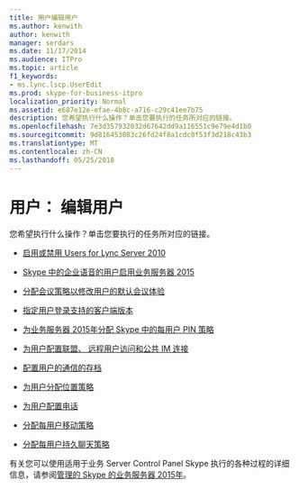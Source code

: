 ```yaml
---
title: 用户编辑用户
ms.author: kenwith
author: kenwith
manager: serdars
ms.date: 11/17/2014
ms.audience: ITPro
ms.topic: article
f1_keywords:
- ms.lync.lscp.UserEdit
ms.prod: skype-for-business-itpro
localization_priority: Normal
ms.assetid: e687e12e-efae-4b8c-a716-c29c41ee7b75
description: 您希望执行什么操作？单击您要执行的任务所对应的链接。
ms.openlocfilehash: 7e3d357932032d67642dd9a116551c9e79e4d1b0
ms.sourcegitcommit: 9d816453083c26fd24f8a1cdc0f53f3d218c43b3
ms.translationtype: MT
ms.contentlocale: zh-CN
ms.lasthandoff: 05/25/2018
---
```

# <a name="users-edit-user"></a>用户： 编辑用户
 
您希望执行什么操作？单击您要执行的任务所对应的链接。
  
- [启用或禁用 Users for Lync Server 2010](http://technet.microsoft.com/library/12497d00-f665-4a97-be68-854c5a8be4fc.aspx)
    
- [Skype 中的企业语音的用户启用业务服务器 2015](../../../deploy/deploy-enterprise-voice/enable-users-for-enterprise-voice.md)
    
- [分配会议策略以修改用户的默认会议体验](http://technet.microsoft.com/library/72f12c72-65f7-44fe-ab81-0f57cb2f87d1.aspx)
    
- [指定用户登录支持的客户端版本](http://technet.microsoft.com/library/f7e8ba2f-62dc-4e7d-8b63-682986f10240.aspx)
    
- [为业务服务器 2015年分配 Skype 中的每用户 PIN 策略](../../../manage/authentication/assign-a-per-user-pin-policy.md)
    
- [为用户配置联盟、 远程用户访问和公共 IM 连接](http://technet.microsoft.com/library/736fcaad-9f95-4896-b767-e199d86a00a4.aspx)
    
- [配置用户的通信的存档](http://technet.microsoft.com/library/a12ca483-b235-460f-b3fe-130fb3087264.aspx)
    
- [为用户分配位置策略](http://technet.microsoft.com/library/343f2de3-a0ae-4403-8456-6e520b579d32.aspx)
    
- [为用户配置电话](http://technet.microsoft.com/library/4546432e-c839-4517-a2c5-bc0d4d8c6a03.aspx)
    
- [分配每用户移动策略](http://technet.microsoft.com/library/d8bf997f-4bc7-48d3-973b-323505f55e9d.aspx)
    
- [分配每用户持久聊天策略](http://technet.microsoft.com/library/e22168f2-fde1-4f0a-b194-1fc881436822.aspx)
    
有关您可以使用适用于业务 Server Control Panel Skype 执行的各种过程的详细信息，请参阅[管理的 Skype 的业务服务器 2015年](../../../manage/manage.md)。

